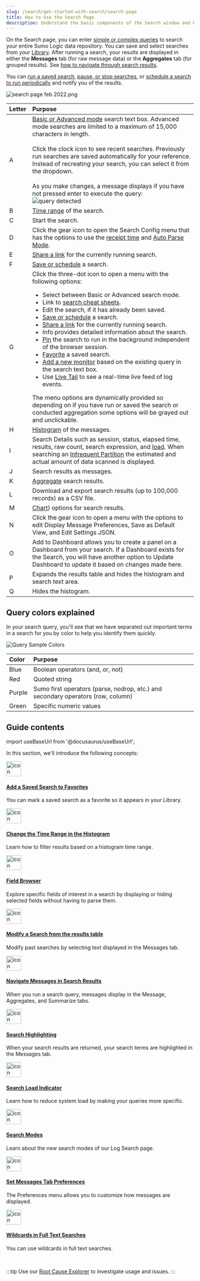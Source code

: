 ```yaml
---
slug: /search/get-started-with-search/search-page
title: How to Use the Search Page
description: Understand the basic components of the Search window and how they can help you investigate your issues.
---
```



On the Search page, you can enter [simple or complex queries](../search-basics/about-search-basics.md) to search your entire Sumo Logic data repository. You can save and select searches from your [Library](/docs/get-started/library). After running a search, your results are displayed in either the **Messages** tab (for raw message data) or the **Aggregates** tab (for grouped results). See [how to navigate through search results](navigate-through-search-results.md).

You can [run a saved search](../search-basics/save-search.md), [pause, or stop searches](../search-basics/pause-cancel-search.md), or [schedule a search to run periodically](../../../alerts/scheduled-searches/schedule-search.md) and notify you of the results.

![search page feb 2022.png](/img/search/get-started-search/search-page/search-page.png)

| Letter | Purpose |
|:--|:--|
| A | [Basic or Advanced mode](search-modes.md) search text box. Advanced mode searches are limited to a maximum of 15,000 characters in length.<br/><br/>Click the clock icon to see recent searches. Previously run searches are saved automatically for your reference. Instead of recreating your search, you can select it from the dropdown.<br/><br/>As you make changes, a message displays if you have not pressed enter to execute the query: ![query detected](/img/search/get-started-search/search-page/query-changes-detected.png) |
| B | [Time range](../build-search/set-time-range.md) of the search. |
| C | Start the search. |
| D | Click the gear icon to open the Search Config menu that has the options to use the [receipt time](../build-search/use-receipt-time.md) and [Auto Parse Mode](../build-search/dynamic-parsing.md). |
| E | [Share a link](../search-basics/share-link-to-search.md) for the currently running search. |
| F | [Save or schedule](../search-basics/save-search.md) a search. |
| G | Click the three-dot icon to open a menu with the following options:<ul><li>Select between Basic or Advanced search mode.</li><li>Link to [search cheat sheets](/docs/search/search-cheat-sheets).</li><li>Edit the search, if it has already been saved.</li><li>[Save or schedule](../search-basics/save-search.md) a search.</li><li>[Share a link](../search-basics/share-link-to-search.md) for the currently running search.</li><li>Info provides detailed information about the search.</li><li>[Pin](/docs/get-started/library#search-the-library) the search to run in the background independent of the browser session.</li><li>[Favorite](add-saved-search-to-favorites.md) a saved search.</li><li>[Add a new monitor](/docs/alerts/monitors) based on the existing query in the search text box.</li><li>Use [Live Tail](/docs/search/live-tail) to see a real-time live feed of log events.</li></ul>The menu options are dynamically provided so depending on if you have run or saved the search or conducted aggregation some options will be grayed out and unclickable. |
| H | [Histogram](navigate-through-search-results.md) of the messages. |
| I | Search Details such as session, status, elapsed time, results, raw count, search expression, and [load](search-load-indicator.md). When searching an [Infrequent Partition](/docs/manage/partitions-data-tiers) the estimated and actual amount of data scanned is displayed. |
| J | Search results as messages. |
| K | [Aggregate](/docs/search/search-query-language/group-aggregate-operators) search results. |
| L | Download and export search results (up to 100,000 records) as a CSV file. |
| M | [Chart](/docs/dashboards-new/panels)) options for search results. |
| N | Click the gear icon to open a menu with the options to edit Display Message Preferences, Save as Default View, and Edit Settings JSON. |
| O | Add to Dashboard allows you to create a panel on a Dashboard from your search. If a Dashboard exists for the Search, you will have another option to Update Dashboard to update it based on changes made here. |
| P | Expands the results table and hides the histogram and search text area. |
| Q | Hides the histogram. |

## Query colors explained

In your search query, you'll see that we have separated out important terms in a search for you by color to help you identify them quickly.  

![Query Sample Colors](/img/search/get-started-search/search-page/query-with-colors.png)

| Color | Purpose |
|:--|:--|
| Blue | Boolean operators (and, or, not) |
| Red | Quoted string |
| Purple | Sumo first operators (parse, nodrop, etc.) and secondary operators (row, column) |
| Green | Specific numeric values |

## Guide contents

import useBaseUrl from '@docusaurus/useBaseUrl';

In this section, we'll introduce the following concepts:

<div className="box-wrapper" markdown="1">
<div className="box smallbox1 card">
  <div className="container">
  <a href="/docs/search/get-started-with-search/search-page/add-saved-search-to-favorites"><img src={useBaseUrl('img/icons/search.png')} alt="icon" width="40"/><h4>Add a Saved Search to Favorites</h4></a>
  <p>You can mark a saved search as a favorite so it appears in your Library.</p>
  </div>
</div>
<div className="box smallbox2 card">
  <div className="container">
  <a href="/docs/search/get-started-with-search/search-page/change-time-range-in-histogram"><img src={useBaseUrl('img/icons/search.png')} alt="icon" width="40"/><h4>Change the Time Range in the Histogram</h4></a>
  <p>Learn how to filter results based on a histogram time range.</p>
  </div>
</div>
<div className="box smallbox3 card">
  <div className="container">
  <a href="docs/search/get-started-with-search/search-page/field-browser/show-hide-fields-in-field-browser"><img src={useBaseUrl('img/icons/search.png')} alt="icon" width="40"/><h4>Field Browser</h4></a>
  <p>Explore specific fields of interest in a search by displaying or hiding selected fields without having to parse them.</p>
  </div>
</div>
<div className="box smallbox4 card">
  <div className="container">
  <a href="/docs/search/get-started-with-search/search-page/modify-search-from-messages-tab"><img src={useBaseUrl('img/icons/search.png')} alt="icon" width="40"/><h4>Modify a Search from the results table</h4></a>
  <p>Modify past searches by selecting text displayed in the Messages tab.</p>
  </div>
</div>
<div className="box smallbox5 card">
  <div className="container">
  <a href="/docs/search/get-started-with-search/search-page/navigate-through-search-results"><img src={useBaseUrl('img/icons/search.png')} alt="icon" width="40"/><h4>Navigate Messages in Search Results</h4></a>
  <p>When you run a search query, messages display in the Message, Aggregates, and Summarize tabs.</p>
  </div>
</div>
<div className="box smallbox6 card">
  <div className="container">
  <a href="/docs/search/get-started-with-search/search-page/search-highlighting"><img src={useBaseUrl('img/icons/search.png')} alt="icon" width="40"/><h4>Search Highlighting</h4></a>
  <p>When your search results are returned, your search terms are highlighted in the Messages tab.</p>
  </div>
</div>
<div className="box smallbox7 card">
  <div className="container">
  <a href="/docs/search/get-started-with-search/search-page/search-load-indicator"><img src={useBaseUrl('img/icons/search.png')} alt="icon" width="40"/><h4>Search Load Indicator</h4></a>
  <p>Learn how to reduce system load by making your queries more specific.</p>
  </div>
</div>
<div className="box smallbox8 card">
  <div className="container">
  <a href="/docs/search/get-started-with-search/search-page/search-modes"><img src={useBaseUrl('img/icons/search.png')} alt="icon" width="40"/><h4>Search Modes</h4></a>
  <p>Learn about the new search modes of our Log Search page.</p>
  </div>
</div>
<div className="box smallbox9 card">
  <div className="container">
  <a href="/docs/search/get-started-with-search/search-page/set-messages-tab-preferences"><img src={useBaseUrl('img/icons/search.png')} alt="icon" width="40"/><h4>Set Messages Tab Preferences</h4></a>
  <p>The Preferences menu allows you to customize how messages are displayed.</p>
  </div>
</div>
<div className="box smallbox10 card">
  <div className="container">
  <a href="/docs/search/get-started-with-search/search-page/wildcards-in-full-text-searches"><img src={useBaseUrl('img/icons/search.png')} alt="icon" width="40"/><h4>Wildcards in Full Text Searches</h4></a>
  <p>You can use wildcards in full text searches.</p>
  </div>
</div>
</div>

<br/>

:::tip
Use our [Root Cause Explorer](/docs/observability/root-cause-explorer) to investigate usage and issues.
:::
